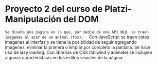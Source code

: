 # Proyecto 2 del curso de Platzi-Manipulación del DOM
``
Se diseña una pagina en la que, por medio de una API WEB, se traen imagenes al azar de un animal (fox).  
``
Con JavaScript se traen estas imagenes al interfaz y se tiene la posibilidad de seguir agregando imagenes, eliminar la primera o limpiar por completo la pantalla. Se hace uso de lazy loading.
Con librerias de CSS (tailwind y animate) se incluyen algunas caracteristicas en los estilos visuales de la página.